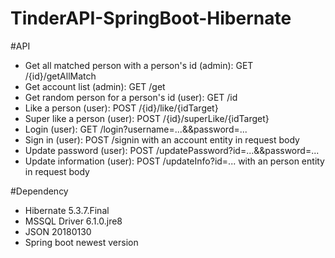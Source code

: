 # TinderAPI-SpringBoot-Hibernate

#API
- Get all matched person with a person's id (admin): GET /{id}/getAllMatch 
- Get account list (admin): GET /get
- Get random person for a person's id (user): GET /id
- Like a person (user): POST /{id}/like/{idTarget}
- Super like a person (user): POST /{id}/superLike/{idTarget}
- Login (user): GET /login?username=...&&password=...
- Sign in (user): POST /signin with an account entity in request body
- Update password (user): POST /updatePassword?id=...&&password=...
- Update information (user): POST /updateInfo?id=... with an person entity in request body

#Dependency
- Hibernate 5.3.7.Final
- MSSQL Driver 6.1.0.jre8
- JSON 20180130
- Spring boot newest version

